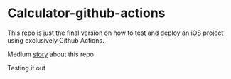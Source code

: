 # Calculator-github-actions

This repo is just the final version on how to test and deploy an iOS project using exclusively Github Actions.

Medium [story](https://medium.com/@tiagosanto/test-and-deploy-an-ios-app-using-github-actions-44de9a7dcef6) about this repo 

Testing it out
